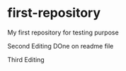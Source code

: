 # first-repository
My first repository for testing purpose

Second Editing DOne on readme file

Third Editing
